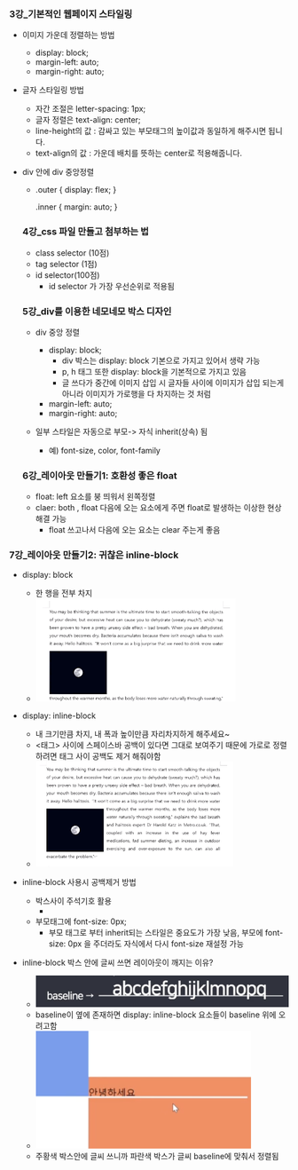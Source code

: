 ### 3강_기본적인 웹페이지 스타일링
- 이미지 가운데 정렬하는 방법
  - display: block;
  - margin-left: auto;
  - margin-right: auto;

- 글자 스타일링 방법
  - 자간 조절은 letter-spacing: 1px;
  - 글자 정렬은 text-align: center;
  - line-height의 값 : 감싸고 있는 부모태그의 높이값과 동일하게 해주시면 됩니다.
  - text-align의 값 : 가운데 배치를 뜻하는 center로 적용해줍니다.

- div 안에 div 중앙정렬
  - .outer {
      display: flex;
    }

    .inner {
      margin: auto;
    }
  
  ### 4강_css 파일 만들고 첨부하는 법
  - class selector (10점)
  - tag selector (1점)
  - id selector(100점)
    - id selector 가 가장 우선순위로 적용됨


  ### 5강_div를 이용한 네모네모 박스 디자인
  - div 중앙 정렬
    - display: block; 
      -  div 박스는 display: block 기본으로 가지고 있어서 생략 가능
      -  p, h 태그 또한 display: block을 기본적으로 가지고 있음
      -  글 쓰다가 중간에 이미지 삽입 시 글자들 사이에 이미지가 삽입 되는게 아니라 이미지가 가로행을 다 차지하는 것 처럼
    - margin-left: auto;
    - margin-right: auto;

  - 일부 스타일은 자동으로 부모-> 자식 inherit(상속) 됨
    - 예) font-size, color, font-family

  ### 6강_레이아웃 만들기1: 호환성 좋은 float
  - float: left 요소를 붕 띄워서 왼쪽정렬
  - claer: both , float 다음에 오는 요소에게 주면 float로 발생하는 이상한 현상 해결 가능
    - float 쓰고나서 다음에 오는 요소는 clear 주는게 좋음


### 7강_레이아웃 만들기2: 귀찮은 inline-block
  - display: block 
    - 한 행을 전부 차지
    - ![search](./assets/display_block.png)
  
  - display: inline-block 
    - 내 크기만큼 차지, 내 폭과 높이만큼 자리차지하게 해주세요~
    - <태그> 사이에 스페이스바 공백이 있다면 그대로 보여주기 때문에 가로로 정렬하려면 태그 사이 공백도 제거 해줘야함
    - ![search](./assets/display_inline_block.png)
  
  - inline-block 사용시 공백제거 방법
    - 박스사이 주석기호 활용
      - <div class="left-menu"></div> <!--dsd---> <div class="right"></div>
    - 부모태그에 font-size: 0px;
      - 부모 태그로 부터 inherit되는 스타일은 중요도가 가장 낮음, 부모에 font-size: 0px 을 주더라도 자식에서 다시 font-size 재설정 가능
  
  -  inline-block 박스 안에 글씨 쓰면 레이아웃이 깨지는 이유?
     - ![search](./assets/baseline.png)
     - baseline이 옆에 존재하면 display: inline-block 요소들이 baseline 위에 오려고함
     - ![search](./assets/baseline_2.png)
     - 주황색 박스안에 글씨 쓰니까 파란색 박스가 글씨 baseline에 맞춰서 정렬됨